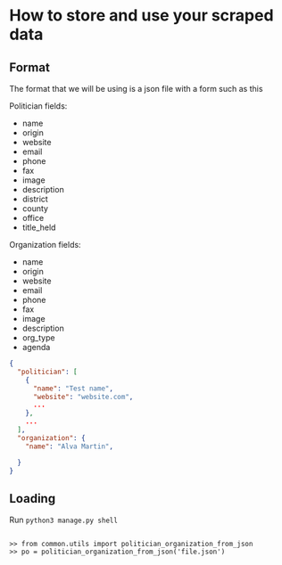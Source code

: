# How to store and use your scraped data

## Format

The format that we will be using is a json file with a form such as this

Politician fields:

  - name
  - origin
  - website
  - email
  - phone
  - fax
  - image
  - description
  - district
  - county
  - office
  - title_held


Organization fields:

  - name
  - origin
  - website
  - email
  - phone
  - fax
  - image
  - description
  - org_type
  - agenda


```json
{
  "politician": [
    {
      "name": "Test name",
      "website": "website.com",
      ...
    },
    ...
  ],
  "organization": {
    "name": "Alva Martin",

  }
}

```

## Loading


Run `python3 manage.py shell`


```python3

>> from common.utils import politician_organization_from_json
>> po = politician_organization_from_json('file.json')
```